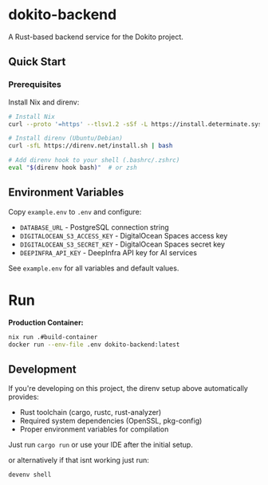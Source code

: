 # dokito-backend

A Rust-based backend service for the Dokito project.

## Quick Start

### Prerequisites

Install Nix and direnv:

```bash
# Install Nix
curl --proto '=https' --tlsv1.2 -sSf -L https://install.determinate.systems/nix | sh -s -- install

# Install direnv (Ubuntu/Debian)
curl -sfL https://direnv.net/install.sh | bash

# Add direnv hook to your shell (.bashrc/.zshrc)
eval "$(direnv hook bash)"  # or zsh
```

## Environment Variables

Copy `example.env` to `.env` and configure:

- `DATABASE_URL` - PostgreSQL connection string
- `DIGITALOCEAN_S3_ACCESS_KEY` - DigitalOcean Spaces access key
- `DIGITALOCEAN_S3_SECRET_KEY` - DigitalOcean Spaces secret key
- `DEEPINFRA_API_KEY` - DeepInfra API key for AI services

See `example.env` for all variables and default values.

# Run

**Production Container:**

```bash
nix run .#build-container
docker run --env-file .env dokito-backend:latest
```

## Development

If you're developing on this project, the direnv setup above automatically provides:

- Rust toolchain (cargo, rustc, rust-analyzer)
- Required system dependencies (OpenSSL, pkg-config)
- Proper environment variables for compilation

Just run `cargo run` or use your IDE after the initial setup.

or alternatively if that isnt working just run:

```bash
devenv shell
```


